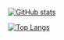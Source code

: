 <!--
**bodograumann/bodograumann** is a ✨ _special_ ✨ repository because its `README.md` (this file) appears on your GitHub profile.

Here are some ideas to get you started:

- 🔭 I’m currently working on ...
- 🌱 I’m currently learning ...
- 👯 I’m looking to collaborate on ...
- 🤔 I’m looking for help with ...
- 💬 Ask me about ...
- 📫 How to reach me: ...
- 😄 Pronouns: ...
- ⚡ Fun fact: ...
-->

[![GitHub stats](https://githubstats.bodograumann.de/api?username=bodograumann&theme=vue-dark&count_private=true&show_icons=true)](https://github.com/anuraghazra/github-readme-stats)

[![Top Langs](https://githubstats.bodograumann.de/api/top-langs/?username=bodograumann&theme=vue-dark)](https://github.com/anuraghazra/github-readme-stats)
